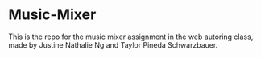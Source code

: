 # Music-Mixer
This is the repo for the music mixer assignment in the web autoring class, made by Justine Nathalie Ng and Taylor Pineda Schwarzbauer.
